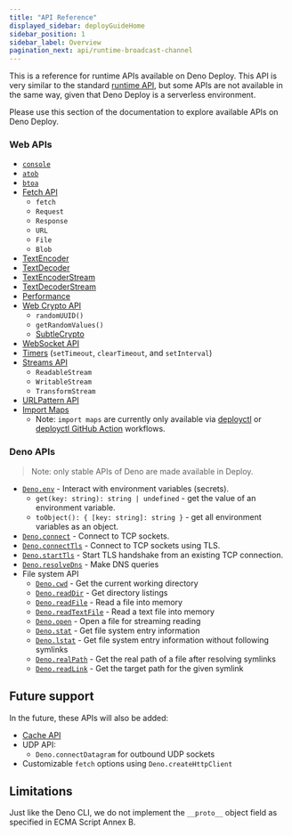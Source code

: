 ```yaml
---
title: "API Reference"
displayed_sidebar: deployGuideHome
sidebar_position: 1
sidebar_label: Overview
pagination_next: api/runtime-broadcast-channel
---
```


This is a reference for runtime APIs available on Deno Deploy. This API is very
similar to the standard [runtime API](/runtime/manual/runtime), but some APIs
are not available in the same way, given that Deno Deploy is a serverless
environment.

Please use this section of the documentation to explore available APIs on Deno
Deploy.

### Web APIs

- [`console`](https://developer.mozilla.org/en-US/docs/Web/API/console)
- [`atob`](https://developer.mozilla.org/en-US/docs/Web/API/WindowOrWorkerGlobalScope/atob)
- [`btoa`](https://developer.mozilla.org/en-US/docs/Web/API/WindowOrWorkerGlobalScope/btoa)
- [Fetch API](https://developer.mozilla.org/en-US/docs/Web/API/Fetch_API)
  - `fetch`
  - `Request`
  - `Response`
  - `URL`
  - `File`
  - `Blob`
- [TextEncoder](https://developer.mozilla.org/en-US/docs/Web/API/TextEncoder)
- [TextDecoder](https://developer.mozilla.org/en-US/docs/Web/API/TextDecoder)
- [TextEncoderStream](https://developer.mozilla.org/en-US/docs/Web/API/TextEncoderStream)
- [TextDecoderStream](https://developer.mozilla.org/en-US/docs/Web/API/TextDecoderStream)
- [Performance](https://developer.mozilla.org/en-US/docs/Web/API/Performance)
- [Web Crypto API](https://developer.mozilla.org/en-US/docs/Web/API/Crypto)
  - `randomUUID()`
  - `getRandomValues()`
  - [SubtleCrypto](https://developer.mozilla.org/en-US/docs/Web/API/SubtleCrypto)
- [WebSocket API](https://developer.mozilla.org/en-US/docs/Web/API/WebSocket)
- [Timers](https://developer.mozilla.org/en-US/docs/Web/API/WindowOrWorkerGlobalScope/setTimeout)
  (`setTimeout`, `clearTimeout`, and `setInterval`)
- [Streams API](https://developer.mozilla.org/en-US/docs/Web/API/Streams_API)
  - `ReadableStream`
  - `WritableStream`
  - `TransformStream`
- [URLPattern API](https://developer.mozilla.org/en-US/docs/Web/API/URLPattern)
- [Import Maps](https://deno.land/manual/linking_to_external_code/import_maps)
  - Note: `import maps` are currently only available via
    [deployctl](https://github.com/denoland/deployctl) or
    [deployctl GitHub Action](https://github.com/denoland/deployctl/blob/main/action/README.md)
    workflows.

### Deno APIs

> Note: only stable APIs of Deno are made available in Deploy.

- [`Deno.env`](https://doc.deno.land/deno/stable/~/Deno.env) - Interact with
  environment variables (secrets).
  - `get(key: string): string | undefined` - get the value of an environment
    variable.
  - `toObject(): { [key: string]: string }` - get all environment variables as
    an object.
- [`Deno.connect`](https://doc.deno.land/deno/stable/~/Deno.connect) - Connect
  to TCP sockets.
- [`Deno.connectTls`](https://doc.deno.land/deno/stable/~/Deno.connectTls) -
  Connect to TCP sockets using TLS.
- [`Deno.startTls`](https://doc.deno.land/deno/stable/~/Deno.startTls) - Start
  TLS handshake from an existing TCP connection.
- [`Deno.resolveDns`](https://doc.deno.land/deno/stable/~/Deno.resolveDns) -
  Make DNS queries
- File system API
  - [`Deno.cwd`](https://doc.deno.land/deno/stable/~/Deno.cwd) - Get the current
    working directory
  - [`Deno.readDir`](https://doc.deno.land/deno/stable/~/Deno.readDir) - Get
    directory listings
  - [`Deno.readFile`](https://doc.deno.land/deno/stable/~/Deno.readFile) - Read
    a file into memory
  - [`Deno.readTextFile`](https://doc.deno.land/deno/stable/~/Deno.readTextFile) -
    Read a text file into memory
  - [`Deno.open`](https://doc.deno.land/deno/stable/~/Deno.open) - Open a file
    for streaming reading
  - [`Deno.stat`](https://doc.deno.land/deno/stable/~/Deno.stat) - Get file
    system entry information
  - [`Deno.lstat`](https://doc.deno.land/deno/stable/~/Deno.lstat) - Get file
    system entry information without following symlinks
  - [`Deno.realPath`](https://doc.deno.land/deno/stable/~/Deno.realPath) - Get
    the real path of a file after resolving symlinks
  - [`Deno.readLink`](https://doc.deno.land/deno/stable/~/Deno.readLink) - Get
    the target path for the given symlink

## Future support

In the future, these APIs will also be added:

- [Cache API](https://developer.mozilla.org/en-US/docs/Web/API/Cache)
- UDP API:
  - `Deno.connectDatagram` for outbound UDP sockets
- Customizable `fetch` options using `Deno.createHttpClient`

## Limitations

Just like the Deno CLI, we do not implement the `__proto__` object field as
specified in ECMA Script Annex B.
